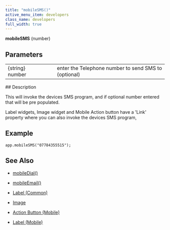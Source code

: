 ```yaml
---
title: "mobileSMS()"
active_menu_item: developers
class_name: developers
full_width: true
---
```



**mobileSMS** (number)

## Parameters

<table>
<tr>
<td width="193">
{string} number

</td>
<td width="17">
</td>
<td width="670">
enter the Telephone number to send SMS to (optional)

</td>
</tr>
</table>
## Description

This will invoke the devices SMS program, and if optional number entered that will be pre populated.

Label widgets, Image widget and Mobile Action button have a 'Link' property where you can also invoke the devices SMS program,

## Example

    app.mobileSMS("07784355515");
     
   

## See Also

 - [mobileDial()](mobiledial.htm)

 - [mobileEmail()](mobileemail.htm)

 - [Label (Common)](../../../widget-properties-events/common/label)

 - [Image](../../../widget-properties-events/common/image)

 - [Action Button (Mobile)](../../../widget-properties-events/mobile/mobaction-button)

 - [Label (Mobile)](../../../widget-properties-events/mobile/moblabel)

